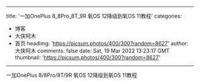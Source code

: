 
---
title: '一加OnePlus 8_8Pro_8T_9R 氧OS 12降级到氧OS 11教程'
categories: 
 - 博客
 - 大侠阿木
 - 首页
headimg: 'https://picsum.photos/400/300?random=8627'
author: 大侠阿木
comments: false
date: Sat, 19 Mar 2022 13:23:17 GMT
thumbnail: 'https://picsum.photos/400/300?random=8627'
---

<div>   
一加OnePlus 8/8Pro/8T/9R 氧OS 12降级到氧OS 11教程  
</div>
            
